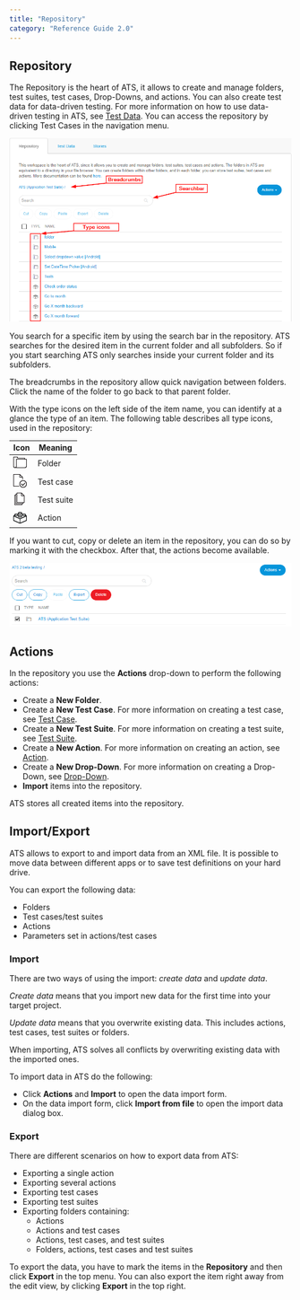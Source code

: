 ```yaml
---
title: "Repository"
category: "Reference Guide 2.0"
---
```


## Repository

The Repository is the heart of ATS, it allows to create and manage folders, test suites, test cases, Drop-Downs, and actions. You can also create test data for data-driven testing. For more information on how to use data-driven testing in ATS, see [Test Data](test-data). You can access the repository by clicking Test Cases in the navigation menu.

![Repository](attachments/repository/repository.png)

You search for a specific item by using the search bar in the repository. ATS searches for the desired item in the current folder and all subfolders. So if you start searching ATS only searches inside your current folder and its subfolders.

The breadcrumbs in the repository allow quick navigation between folders. Click the name of the folder to go back to that parent folder.

With the type icons on the left side of the item name, you can identify at a glance the type of an item. The following table describes all type icons, used in the repository:

| Icon | Meaning |
| --- | --- |
| ![Folder](attachments/repository/folder-icon.png) | Folder |
| ![Test case](attachments/repository/test-case-icon.png)| Test case |
| ![Test suite](attachments/repository/test-suite-icon.png)| Test suite |
| ![Action](attachments/repository/action-icon.png)| Action |

If you want to cut, copy or delete an item in the repository, you can do so by marking it with the checkbox. After that, the actions become available.

![Repository](attachments/repository/repository-actions.png)

## Actions

In the repository you use the **Actions** drop-down to perform the following actions:

- Create a **New Folder**.
- Create a **New Test Case**. For more information on creating a test case, see [Test Case](test-case).
- Create a **New Test Suite**. For more information on creating a test suite, see [Test Suite](test-suite).
- Create a **New Action**. For more information on creating an action, see [Action](action).
- Create a **New Drop-Down**. For more information on creating a Drop-Down, see [Drop-Down](drop-down).
- **Import** items into the repository.

ATS stores all created items into the repository.

## Import/Export

ATS allows to export to and import data from an XML file. It is possible to move data between different apps or to save test definitions on your hard drive.

You can export the following data:

- Folders
- Test cases/test suites
- Actions
- Parameters set in actions/test cases

### Import

There are two ways of using the import: _create data_ and _update data_.

_Create data_ means that you import new data for the first time into your target project.

_Update data_ means that you overwrite existing data. This includes actions, test cases, test suites or folders.

When importing, ATS solves all conflicts by overwriting existing data with the imported ones.

To import data in ATS do the following:

- Click **Actions** and **Import**  to open the data import form.
- On the data import form, click **Import from file** to open the import data dialog box.

### Export

There are different scenarios on how to export data from ATS:

- Exporting a single action
- Exporting several actions
- Exporting test cases
- Exporting test suites
- Exporting folders containing:
  - Actions
  - Actions and test cases
  - Actions, test cases, and test suites
  - Folders, actions, test cases and test suites

To export the data, you have to mark the items in the **Repository** and then click **Export** in the top menu. You can also export the item right away from the edit view, by clicking **Export** in the top right.